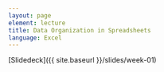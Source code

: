 ```yaml
---
layout: page
element: lecture
title: Data Organization in Spreadsheets
language: Excel
---
```



[Slidedeck]({{ site.baseurl }}/slides/week-01)

